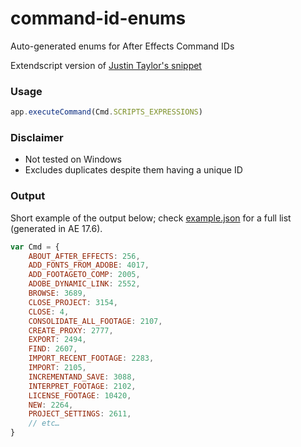 # command-id-enums
Auto-generated enums for After Effects Command IDs

Extendscript version of [Justin Taylor's snippet](http://justintaylor.tv/after-effects-command-ids/)

### Usage
```js
app.executeCommand(Cmd.SCRIPTS_EXPRESSIONS)
```

### Disclaimer
- Not tested on Windows
- Excludes duplicates despite them having a unique ID

### Output
Short example of the output below; check [example.json](https://github.com/Klustre/command-id-enums/blob/main/example.json) for a full list (generated in AE 17.6).

```js
var Cmd = {
    ABOUT_AFTER_EFFECTS: 256,
    ADD_FONTS_FROM_ADOBE: 4017,
    ADD_FOOTAGETO_COMP: 2005,
    ADOBE_DYNAMIC_LINK: 2552,
    BROWSE: 3689,
    CLOSE_PROJECT: 3154,
    CLOSE: 4,
    CONSOLIDATE_ALL_FOOTAGE: 2107,
    CREATE_PROXY: 2777,
    EXPORT: 2494,
    FIND: 2607,
    IMPORT_RECENT_FOOTAGE: 2283,
    IMPORT: 2105,
    INCREMENTAND_SAVE: 3088,
    INTERPRET_FOOTAGE: 2102,
    LICENSE_FOOTAGE: 10420,
    NEW: 2264,
    PROJECT_SETTINGS: 2611,
    // etc…
}
```
